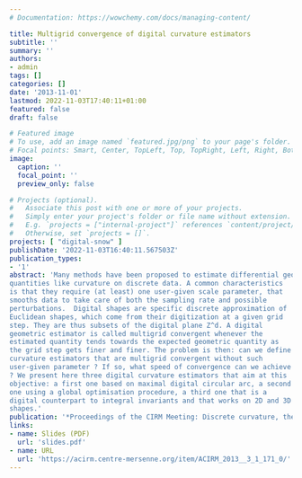 ```yaml
---
# Documentation: https://wowchemy.com/docs/managing-content/

title: Multigrid convergence of digital curvature estimators
subtitle: ''
summary: ''
authors:
- admin
tags: []
categories: []
date: '2013-11-01'
lastmod: 2022-11-03T17:40:11+01:00
featured: false
draft: false

# Featured image
# To use, add an image named `featured.jpg/png` to your page's folder.
# Focal points: Smart, Center, TopLeft, Top, TopRight, Left, Right, BottomLeft, Bottom, BottomRight.
image:
  caption: ''
  focal_point: ''
  preview_only: false

# Projects (optional).
#   Associate this post with one or more of your projects.
#   Simply enter your project's folder or file name without extension.
#   E.g. `projects = ["internal-project"]` references `content/project/deep-learning/index.md`.
#   Otherwise, set `projects = []`.
projects: [ "digital-snow" ]
publishDate: '2022-11-03T16:40:11.567503Z'
publication_types:
- '1'
abstract: 'Many methods have been proposed to estimate differential geometric
quantities like curvature on discrete data. A common characteristics
is that they require (at least) one user-given scale parameter, that
smooths data to take care of both the sampling rate and possible
perturbations.  Digital shapes are specific discrete approximation of
Euclidean shapes, which come from their digitization at a given grid
step. They are thus subsets of the digital plane Z^d. A digital
geometric estimator is called multigrid convergent whenever the
estimated quantity tends towards the expected geometric quantity as
the grid step gets finer and finer. The problem is then: can we define
curvature estimators that are multigrid convergent without such
user-given parameter ? If so, what speed of convergence can we achieve
? We present here three digital curvature estimators that aim at this
objective: a first one based on maximal digital circular arc, a second
one using a global optimisation procedure, a third one that is a
digital counterpart to integral invariants and that works on 2D and 3D
shapes.'
publication: '*Proceedings of the CIRM Meeting: Discrete curvature, theory and applications*, Luminy, France, Nov. 18-22 2013, 3(1): 171-181, 2013'
links:
- name: Slides (PDF)
  url: 'slides.pdf'  
- name: URL
  url: 'https://acirm.centre-mersenne.org/item/ACIRM_2013__3_1_171_0/'
---
```

